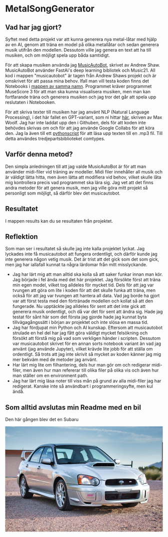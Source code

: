 # MetalSongGenerator

## Vad har jag gjort?
Syftet med detta projekt var att kunna generera nya metal-låtar med hjälp av en AI, genom att träna en model på olika metallåtar och sedan generera musik utifrån den modellen. Dessutom ville jag genera en text att ha till musiken, och om möjligt spela upp båda samtidigt.

För att skapa musiken använda jag [MusicAutoBot](https://github.com/bearpelican/musicautobot), skrivet av Andrew Shaw. MusicAutoBot använder FastAi's deep learning bibliotek och Music21. All kod i mappen "musicautobot" är tagen från Andrew Shaws projekt och är omskrivet för att passa mina behov. Ifall man vill testa koden finns det Notebooks i [mappen av samma namn](Notebooks). Programmet kräver programmet MuseScore 3 för att man ska kunna visualisera musiken, men man kan fortfarande träna och generera musiken och jag tror det går att spela upp reslutaten i Notebooken.

För att skriva texter till musiken har jag använt NLP (Natural Language Processing), i det här fallet en GPT-variant, som ni hittar [här](https://colab.research.google.com/drive/1OG1HxBMdIMyWfc0qP2rz6tvQwtx9Gikn), skriven av Max Woolf. Jag har inte laddat upp den i Githuben, dels för att koden inte behövdes skrivas om och för att jag använde Google Collabs för att köra den. Jag la även till ett [pythonscript](textreader.py) för att läsa upp texten till en .mp3 fil. Till detta användes tredjepartsbiblioteket comtypes.

## Varför denna metod?
Den simpla anledningen till att jag valde MusicAutoBot är för att man använder midi-filer vid träning av modeller. Midi filer innehåller all musik och är väldigt lätta hitta, men även lätta att modifiera vid behov, vilket skulle låta mig kontrollera precis vad programmet ska lära sig. Jag vet att det finns andra metoder för att genera musik, men jag ville göra mitt projekt så personligt som möjligt, så därför blev det musicautobot.

## Resultatet
I mappen results kan du se resultaten från projektet. 

## Reflektion
Som man ser i resultatet så skulle jag inte kalla projektet lyckat. Jag lyckades inte få musicautobot att fungera ordentligt, och därför kunde jag inte generera någon vetig musik. Det är trist att det gick som det som gick, men jag har iallafall kunnat ta några lärdomar från mitt misslyckande.
* Jag har lärt mig att man alltid ska kolla så att saker funkar innan man kör. Jag började i fel ända med det här projektet. Jag försökte först att träna min egen model, vilket tog alldeles för mycket tid. Dels för att jag var tvungen att göra om lite i koden för att det skulle funka att träna, men också för att jag var tvungen att hantera all data. Vad jag borde ha gjort var att först testa med den förtränade modellen och kollat så att den fungerade. Nu upptäckte jag alldeles för sent att det inte gick att generera musik ordentligt, och då var det för sent att ändra sig. Hade jag testat för sånt här som det första jag gjorde hade jag kunnat byta tillvägagångssätt i början av projektet och inte slösa en massa tid. 
* Jag har fördjupat min Python och AI kunskap. Eftersom att musicautobot strulade en hel del har jag fått göra väldigt mycket felsökning och försökt att förstå mig på vad som verkligen händer i scripten. Dessutom var musicautobot skrivet för en annan sorts notebook variant än vad jag använt (jag använde Jupyter), vilket krävde lite jobb för att ställa om ordentligt. Så trots att jag inte skrivit så mycket av koden känner jag mig mer bekväm med de metoder jag använt.
* Har lärt mig lite om filhantering, dels hur man gör om och redigerar midi-filer, men även hur man refererar till olika filer på olika vis och även hur man ställer om en environment path.
* Jag har lärt mig läsa noter till viss mån på grund av alla midi-filer jag har redigerat. Kanske inte så användbart i programmeringsyfte, men kul ändå. 

## Som alltid avslutas min Readme med en bil
Den här gången blev det en Subaru

![](Subaru_WRX.jpg)

